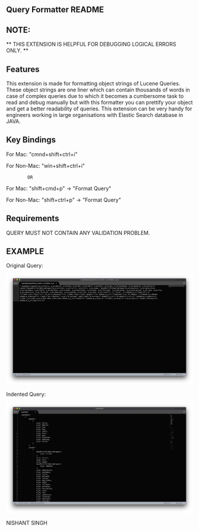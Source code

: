 ## Query Formatter README

## NOTE:
** THIS EXTENSION IS HELPFUL FOR DEBUGGING LOGICAL ERRORS ONLY. **

## Features
This extension is made for formatting object strings of Lucene Queries. These object strings are one liner
which can contain thousands of words in case of complex queries due to which it becomes a cumbersome task
to read and debug manually but with this formatter you can prettify your object and get a better readability
of queries. This extension can be very handy for engineers working in large organisations with Elastic Search database in JAVA.

## Key Bindings
For Mac:  "cmnd+shift+ctrl+i"

For Non-Mac: "win+shift+ctrl+i"

            OR

For Mac: "shift+cmd+p" -> "Format Query"

For Non-Mac: "shift+ctrl+p" -> "Format Query"


## Requirements
QUERY MUST NOT CONTAIN ANY VALIDATION PROBLEM.

## EXAMPLE

Original Query: 

![](https://github.com/nishant-ns19/Lucene-Query-Formatter/blob/master/before.jpg)

Indented Query:

![](https://github.com/nishant-ns19/Lucene-Query-Formatter/blob/master/after.jpg)

NISHANT SINGH
